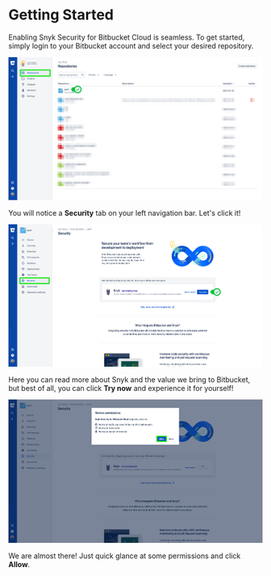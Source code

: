 # Getting Started

Enabling Snyk Security for Bitbucket Cloud is seamless. To get started, simply login to your Bitbucket account and select your desired repository.

![](../../../../.gitbook/assets/snyk-sec-01.png)

You will notice a **Security** tab on your left navigation bar. Let's click it!

![](../../../../.gitbook/assets/snyk-sec-02.png)

Here you can read more about Snyk and the value we bring to Bitbucket, but best of all, you can click **Try now** and experience it for yourself!

![](../../../../.gitbook/assets/snyk-sec-03.png)

We are almost there! Just quick glance at some permissions and click **Allow**.

